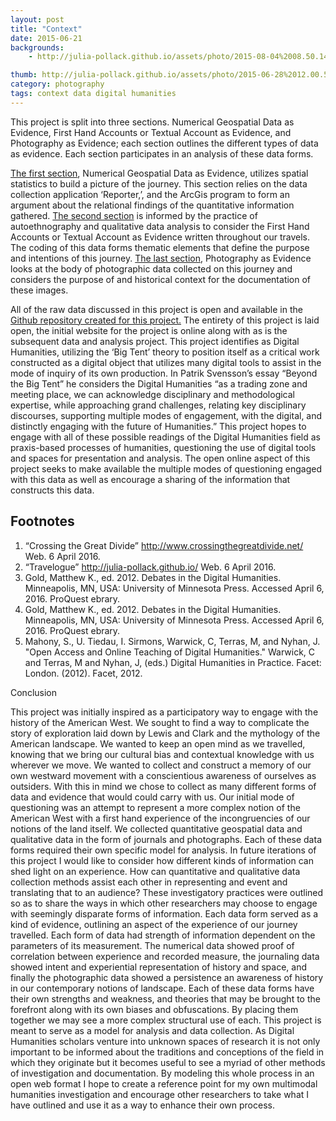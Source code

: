 ```yaml
---
layout: post
title: "Context"
date: 2015-06-21
backgrounds:
    - http://julia-pollack.github.io/assets/photo/2015-08-04%2008.50.14.jpg

thumb: http://julia-pollack.github.io/assets/photo/2015-06-28%2012.00.59-1.jpg
category: photography
tags: context data digital humanities
---
```

This project is split into three sections. Numerical Geospatial Data as Evidence, First Hand Accounts or Textual Account as Evidence, and Photography as Evidence; each section outlines the different types of data as evidence. Each section participates in an analysis of these data forms.

<a href="https://github.com/julia-pollack/julia-pollack.github.io/tree/master/assets/geospacial/reporter_app">The first section</a>, Numerical Geospatial Data as Evidence, utilizes spatial statistics to build a picture of the journey. This section relies on the data collection application ‘Reporter,’, and the ArcGis program to form an argument about the relational findings of the quantitative information gathered. <a href="https://github.com/julia-pollack/julia-pollack.github.io/blob/master/assets/journal/journals.txt">The second section</a> is informed by the practice of autoethnography and qualitative data analysis to consider the First Hand Accounts or Textual Account as Evidence written throughout our travels. The coding of this data forms thematic elements that define the purpose and intentions of this journey. <a href="https://github.com/julia-pollack/julia-pollack.github.io/tree/master/assets/photo">The last section</a>, Photography as Evidence looks at the body of photographic data collected on this journey and considers the purpose of and historical context for the documentation of these images.

All of the raw data discussed in this project is open and available in the <a href="https://github.com/julia-pollack/julia-pollack.github.io/tree/master/assets">Github repository created for this project.</a> The entirety of this project is laid open, the initial website for the project is online along with as is the subsequent data and analysis project. This project identifies as Digital Humanities, utilizing the ‘Big Tent’ theory to position itself as a critical work constructed as a digital object that utilizes many digital tools to assist in the mode of inquiry of its own production. In Patrik Svensson’s essay “Beyond the Big Tent” he considers the Digital Humanities “as a trading zone and meeting place, we can acknowledge disciplinary and methodological expertise, while approaching grand challenges, relating key disciplinary discourses, supporting multiple modes of engagement, with the digital, and distinctly engaging with the future of Humanities.” This project hopes to engage with all of these possible readings of the Digital Humanities field as praxis-based processes of humanities, questioning the use of digital tools and spaces for presentation and analysis. The open online aspect of this project seeks to make available the multiple modes of questioning engaged with this data as well as encourage a sharing of the information that constructs this data.

## Footnotes

1. “Crossing the Great Divide” <a href="http://www.crossingthegreatdivide.net/">http://www.crossingthegreatdivide.net/</a> Web. 6 April 2016.
2. “Travelogue” http://julia-pollack.github.io/ Web. 6 April 2016.
3. Gold, Matthew K., ed. 2012. Debates in the Digital Humanities. Minneapolis, MN, USA: University of Minnesota Press. Accessed April 6, 2016. ProQuest ebrary.
4. Gold, Matthew K., ed. 2012. Debates in the Digital Humanities. Minneapolis, MN, USA: University of Minnesota Press. Accessed April 6, 2016. ProQuest ebrary.
5. Mahony, S., U. Tiedau, I. Sirmons, Warwick, C, Terras, M, and Nyhan, J. "Open Access and Online Teaching of Digital Humanities." Warwick, C and Terras, M and Nyhan, J, (eds.) Digital Humanities in Practice. Facet: London. (2012). Facet, 2012.

Conclusion

This project was initially inspired as a participatory way to engage with the history of the American West. We sought to find a way to complicate the story of exploration laid down by Lewis and Clark and the mythology of the American landscape. We wanted to keep an open mind as we travelled, knowing that we bring our cultural bias and contextual knowledge with us wherever we move. We wanted to collect and construct a memory of our own westward movement with a conscientious awareness of ourselves as outsiders. With this in mind we chose to collect as many different forms of data and evidence that would could carry with us. Our initial mode of questioning was an attempt to represent a more complex notion of the American West with a first hand experience of the incongruencies of our notions of the land itself. We collected quantitative geospatial data and qualitative data in the form of journals and photographs. Each of these data forms required their own specific model for analysis. In future iterations of this project I would like to consider how different kinds of information can shed light on an experience. How can quantitative and qualitative data collection methods assist each other in representing and event and translating that to an audience?
These investigatory practices were outlined so as to share the ways in which other researchers may choose to engage with seemingly disparate forms of information. Each data form served as a kind of evidence, outlining an aspect of the experience of our journey travelled. Each form of data had strength of information dependent on the parameters of its measurement. The numerical data showed proof of correlation between experience and recorded measure, the journaling data showed intent and experiential representation of history and space, and finally the photographic data showed a persistence an awareness of history in our contemporary notions of landscape. Each of these data forms have their own strengths and weakness, and theories that may be brought to the forefront along with its own biases and obfuscations. By placing them together we may see a more complex structural use of each. This project is meant to serve as a model for analysis and data collection. As Digital Humanities scholars venture into unknown spaces of research it is not only important to be informed about the traditions and conceptions of the field in which they originate but it becomes useful to see a myriad of other methods of investigation and documentation. By modeling this whole process in an open web format I hope to create a reference point for my own multimodal humanities investigation and encourage other researchers to take what I have outlined and use it as a way to enhance their own process. 